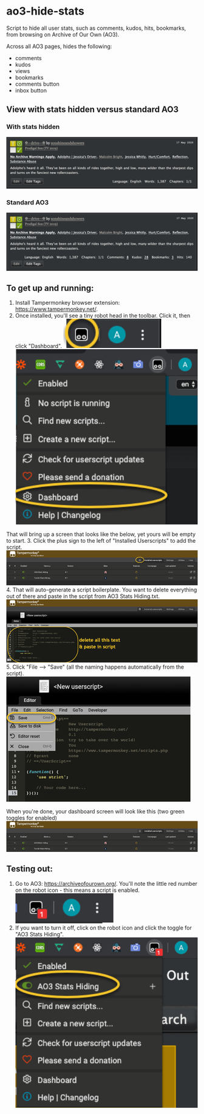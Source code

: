 # ao3-hide-stats
Script to hide all user stats, such as comments, kudos, hits, bookmarks, from browsing on Archive of Our Own (AO3).

Across all AO3 pages, hides the following:
- comments
- kudos
- views
- bookmarks
- comments button
- inbox button

## View with stats hidden versus standard AO3
### With stats hidden
![After](https://github.com/aceboxn/ao3-hide-stats/blob/master/statshiding/10.png)
### Standard AO3
![Before](https://github.com/aceboxn/ao3-hide-stats/blob/master/statshiding/9.png)

## To get up and running:
1. Install Tampermonkey browser extension: https://www.tampermonkey.net/.
2. Once installed, you'll see a tiny robot head in the toolbar. Click it, then click "Dashboard".
![2a](https://github.com/aceboxn/ao3-hide-stats/blob/master/statshiding/1.png)
![2b](https://github.com/aceboxn/ao3-hide-stats/blob/master/statshiding/2.png)

That will bring up a screen that looks like the below, yet yours will be empty to start.
3. Click the plus sign to the left of "Installed Userscripts" to add the script.
![3](https://github.com/aceboxn/ao3-hide-stats/blob/master/statshiding/3.png)
4. That will auto-generate a script boilerplate. You want to delete everything out of there and paste in the script from AO3 Stats Hiding.txt.
![4](https://github.com/aceboxn/ao3-hide-stats/blob/master/statshiding/4.png)
5. Click "File --> "Save" (all the naming happens automatically from the script).
![5a](https://github.com/aceboxn/ao3-hide-stats/blob/master/statshiding/5.png)

When you're done, your dashboard screen will look like this (two green toggles for enabled)
![5b](https://github.com/aceboxn/ao3-hide-stats/blob/master/statshiding/6.png)

## Testing out:
1. Go to AO3: https://archiveofourown.org/. You'll note the little red number on the robot icon - this means a script is enabled.
![1](https://github.com/aceboxn/ao3-hide-stats/blob/master/statshiding/7.png)
2. If you want to turn it off, click on the robot icon and click the toggle for "AO3 Stats Hiding".
![2](https://github.com/aceboxn/ao3-hide-stats/blob/master/statshiding/8.png)
